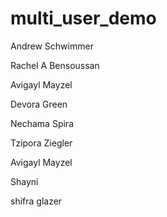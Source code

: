 # multi_user_demo

Andrew Schwimmer

Rachel A Bensoussan

Avigayl Mayzel

Devora Green

Nechama Spira

Tzipora Ziegler

Avigayl Mayzel

Shayni

shifra glazer

